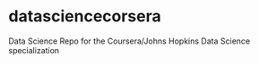 datasciencecorsera
==================

Data Science Repo for the Coursera/Johns Hopkins Data Science specialization
